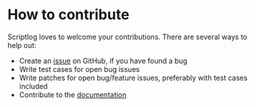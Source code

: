 # How to contribute

Scriptlog loves to welcome your contributions. There are several ways to help out: 

* Create an [issue](https://github.com/cakmoel/scriptlog/issues) on GitHub, if you have found a bug
* Write test cases for open bug issues
* Write patches for open bug/feature issues, preferably with test cases included
* Contribute to the [documentation](https://github.com/cakmoel/Scriptlog/wiki)


